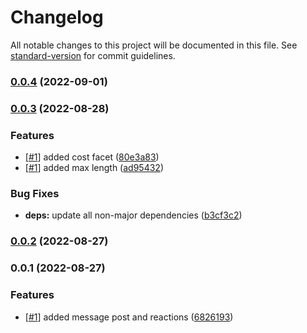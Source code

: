 # Changelog

All notable changes to this project will be documented in this file. See [standard-version](https://github.com/conventional-changelog/standard-version) for commit guidelines.

### [0.0.4](https://github.com/paypr/message-contracts/compare/v0.0.3...v0.0.4) (2022-09-01)

### [0.0.3](https://github.com/paypr/message-contracts/compare/v0.0.2...v0.0.3) (2022-08-28)

### Features

- [[#1](https://github.com/paypr/message-contracts/issues/1)] added cost facet ([80e3a83](https://github.com/paypr/message-contracts/commit/80e3a8324e631b8bb261e38056e21a9d11a030d0))
- [[#1](https://github.com/paypr/message-contracts/issues/1)] added max length ([ad95432](https://github.com/paypr/message-contracts/commit/ad95432d4ca81693da452c72b22b1a5eeef17fe9))

### Bug Fixes

- **deps:** update all non-major dependencies ([b3cf3c2](https://github.com/paypr/message-contracts/commit/b3cf3c2974b75ad5b55882d79b5314774add3ff3))

### [0.0.2](https://github.com/paypr/message-contracts/compare/v0.0.1...v0.0.2) (2022-08-27)

### 0.0.1 (2022-08-27)

### Features

- [[#1](https://github.com/paypr/message-contracts/issues/1)] added message post and reactions ([6826193](https://github.com/paypr/message-contracts/commit/682619385854d897b225e00b25ef4d15ef637bba))
